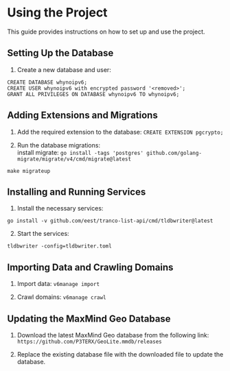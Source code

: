 # Using the Project

This guide provides instructions on how to set up and use the project.

## Setting Up the Database

1. Create a new database and user:
```
CREATE DATABASE whynoipv6;
CREATE USER whynoipv6 with encrypted password '<removed>';
GRANT ALL PRIVILEGES ON DATABASE whynoipv6 TO whynoipv6;
```

## Adding Extensions and Migrations

1. Add the required extension to the database:
```CREATE EXTENSION pgcrypto;```

2. Run the database migrations:  
install migrate:
```go install -tags 'postgres' github.com/golang-migrate/migrate/v4/cmd/migrate@latest```

```make migrateup```

## Installing and Running Services

1. Install the necessary services:
```
go install -v github.com/eest/tranco-list-api/cmd/tldbwriter@latest
```

2. Start the services:
```
tldbwriter -config=tldbwriter.toml
```

## Importing Data and Crawling Domains

1. Import data:
```v6manage import```

2. Crawl domains:
```v6manage crawl```


## Updating the MaxMind Geo Database

1. Download the latest MaxMind Geo database from the following link:
`https://github.com/P3TERX/GeoLite.mmdb/releases`

2. Replace the existing database file with the downloaded file to update the database.


